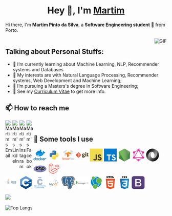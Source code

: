 
<h1 align="center"> Hey 👋, I'm <a href="https://motapinto.github.io/">Martim </a></h1>

Hi there, I'm **Martim Pinto da Silva**, a **Software Engineering student** 🚀 from Porto. 
</br>
</br>
<img align="right" alt="GIF" src="https://i.pinimg.com/originals/e4/26/70/e426702edf874b181aced1e2fa5c6cde.gif" />
## Talking about Personal Stuffs:
- 🌱 I’m currently learning about Machine Learning, NLP, Recommender systems and Databases
- 🤔 My interests are with Natural Language Processing, Recommender systems, Web Development and Machine Learning;
- 💼 I’m pursuing a Masters's degree in Software Engineering;
- 📝 See my [Curriculum Vitae](https://drive.google.com/file/d/1WbSamo8NSMlH2edJ4RBTC1LDXWXPpqsS/view?usp=sharing) to get more info.

## 📫 How to reach me 
<a href="mailto:martimpintodasilva@gmail.com">
  <img align="left" alt="Martim's Email" width="22px" src="https://image.flaticon.com/icons/svg/888/888853.svg" />
</a>
<a href="https://www.linkedin.com/in/martim-pinto-da-silva-543a01183/">
  <img align="left" alt="Martim's LinkdeIn" width="22px" src="https://image.flaticon.com/icons/svg/1384/1384062.svg" />
</a>
<a href="https://www.instagram.com/martim_ps/">
  <img align="left" alt="Martim's Instagram" width="22px" src="https://image.flaticon.com/icons/svg/733/733558.svg" />
</a>
<a href="https://www.facebook.com/motapintosilva">
  <img align="left" alt="Martim's Facebook" width="22px" src="https://image.flaticon.com/icons/svg/733/733547.svg" />
</a>
<br/>

## 🚀 Some tools I use  

 <code><img height="40" src="https://raw.githubusercontent.com/github/explore/80688e429a7d4ef2fca1e82350fe8e3517d3494d/topics/docker/docker.png"></code>
 <code><img height="40" src="https://raw.githubusercontent.com/github/explore/80688e429a7d4ef2fca1e82350fe8e3517d3494d/topics/python/python.png"></code>
 <code><img height="40" src="https://raw.githubusercontent.com/github/explore/80688e429a7d4ef2fca1e82350fe8e3517d3494d/topics/tensorflow/tensorflow.png"></code>
 <code><img height="40" src="https://raw.githubusercontent.com/github/explore/80688e429a7d4ef2fca1e82350fe8e3517d3494d/topics/git/git.png"></code>
 <code><img height="40" src="https://raw.githubusercontent.com/github/explore/80688e429a7d4ef2fca1e82350fe8e3517d3494d/topics/javascript/javascript.png"></code>
 <code><img height="40" src="https://raw.githubusercontent.com/github/explore/80688e429a7d4ef2fca1e82350fe8e3517d3494d/topics/typescript/typescript.png"></code>
 <code><img height="40" src="https://raw.githubusercontent.com/github/explore/80688e429a7d4ef2fca1e82350fe8e3517d3494d/topics/nodejs/nodejs.png"></code>
 <code><img height="40" src="https://raw.githubusercontent.com/github/explore/80688e429a7d4ef2fca1e82350fe8e3517d3494d/topics/graphql/graphql.png"></code>
 <code><img height="40" src="https://raw.githubusercontent.com/github/explore/80688e429a7d4ef2fca1e82350fe8e3517d3494d/topics/json/json.png"></code>
 <code><img height="40" src="https://raw.githubusercontent.com/github/explore/80688e429a7d4ef2fca1e82350fe8e3517d3494d/topics/php/php.png"></code>
 <code><img height="40" src="https://raw.githubusercontent.com/github/explore/80688e429a7d4ef2fca1e82350fe8e3517d3494d/topics/laravel/laravel.png"></code>
  </br>
 <code><img height="40" src="https://raw.githubusercontent.com/github/explore/80688e429a7d4ef2fca1e82350fe8e3517d3494d/topics/java/java.png"></code>
 <code><img height="40" src="https://raw.githubusercontent.com/github/explore/80688e429a7d4ef2fca1e82350fe8e3517d3494d/topics/cpp/cpp.png"></code>
 <code><img height="40" src="https://raw.githubusercontent.com/github/explore/80688e429a7d4ef2fca1e82350fe8e3517d3494d/topics/c/c.png"></code>
 <code><img height="40" src="https://raw.githubusercontent.com/github/explore/80688e429a7d4ef2fca1e82350fe8e3517d3494d/topics/mysql/mysql.png"></code>
 <code><img height="40" src="https://raw.githubusercontent.com/github/explore/80688e429a7d4ef2fca1e82350fe8e3517d3494d/topics/postgresql/postgresql.png"></code>
 <code><img height="40" src="https://raw.githubusercontent.com/github/explore/80688e429a7d4ef2fca1e82350fe8e3517d3494d/topics/mongodb/mongodb.png"></code>
 <code><img height="40" src="https://raw.githubusercontent.com/github/explore/3eef11bc4653f26a145723abcdf7a97d831a394e/topics/neo4j/neo4j.png"></code>
 <code><img height="40" src="https://raw.githubusercontent.com/github/explore/80688e429a7d4ef2fca1e82350fe8e3517d3494d/topics/html/html.png"></code>
 <code><img height="40" src="https://raw.githubusercontent.com/github/explore/80688e429a7d4ef2fca1e82350fe8e3517d3494d/topics/css/css.png"></code>
 <code><img height="40" src="https://raw.githubusercontent.com/github/explore/80688e429a7d4ef2fca1e82350fe8e3517d3494d/topics/bootstrap/bootstrap.png"></code>

[![](https://github-readme-stats.vercel.app/api?username=motapinto&count_private=true&show_icons=true&hide_border=true&title_color=9CC3D5FF&text_color=FFD662FF&theme=onedark&include_all_commits=true&custom_title=Github+Stats)](https://github.com/motapinto)

![Top Langs](https://github-readme-stats.vercel.app/api/top-langs/?username=motapinto&layout=compact&hide=glsl&langs_count=10&title_color=9CC3D5FF&text_color=FFD662FF&theme=onedark&include_all_commits=true&custom_title=Most+Used+Languages&card_width=450)
